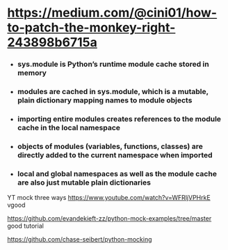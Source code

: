 # https://medium.com/@cini01/how-to-patch-the-monkey-right-243898b6715a

- ### sys.module is Python’s runtime module cache stored in memory
-  ### modules are cached in sys.module, which is a mutable, plain dictionary mapping names to module objects
-  ### importing entire modules creates references to the module cache in the local namespace
-  ### objects of modules (variables, functions, classes) are directly added to the current namespace when imported
-  ### local and global namespaces as well as the module cache are also just mutable plain dictionaries


YT mock three ways https://www.youtube.com/watch?v=WFRljVPHrkE  vgood

https://github.com/evandekieft-zz/python-mock-examples/tree/master good tutorial

https://github.com/chase-seibert/python-mocking

